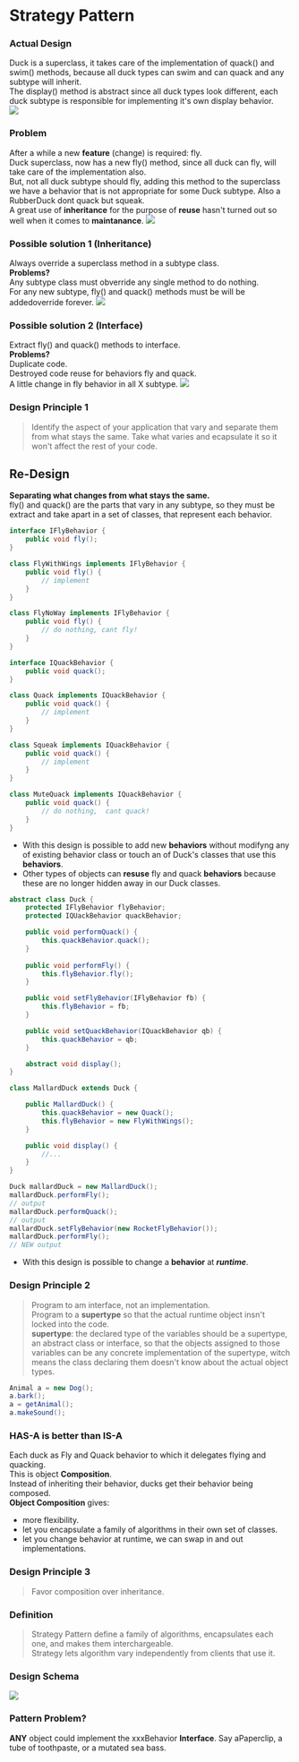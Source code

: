 # Strategy Pattern

### Actual Design
Duck is a superclass, it takes care of the implementation of quack() and swim() methods, because all duck types can swim and can quack and any subtype will inherit.  
The display() method is abstract since all duck types look different,
each duck subtype is responsible for implementing it's own display behavior.  
![](/out/ulm/strategy_initial/initial_design.png)  
### Problem
After a while a new **feature** (change) is required: fly.  
Duck superclass, now has a new fly() method, since all duck can fly, will take care of the implementation also.  
But, not all duck subtype should fly, adding this method to the superclass we have a behavior that is not appropriate for some Duck subtype.  Also a RubberDuck dont quack but squeak.  
A great use of **inheritance** for the purpose of **reuse** hasn't turned out so well when it comes to **maintanance**.
![](/out/ulm/startegy_design_problem1/strategy_p1.png)  
### Possible solution 1 (Inheritance)
Always override a superclass method in a subtype class.  
**Problems?**  
Any subtype class must obverride any single method to do nothing.  
For any new subtype, fly() and quack() methods must be will be addedoverride forever.
![](/out/ulm/startegy_p2/Inheritance.png)
### Possible solution 2 (Interface)
Extract fly() and quack() methods to interface.  
**Problems?**  
Duplicate code.  
Destroyed code reuse for behaviors fly and quack.  
A little change in fly behavior in all X subtype.
![](/out/ulm/strategy_p3/Interface.png)
### Design Principle 1
> Identify the aspect of your application that vary and separate them from what stays the same.
Take what varies and ecapsulate it so it won't affect the rest of your code.
## Re-Design
**Separating what changes from what stays the same.**  
fly() and quack() are the parts that vary in any subtype, so they must be extract and take apart in a set of classes, that represent each behavior.  

```java
interface IFlyBehavior {
    public void fly();
}

class FlyWithWings implements IFlyBehavior {
    public void fly() {
        // implement
    }
}

class FlyNoWay implements IFlyBehavior {
    public void fly() {
        // do nothing, cant fly!
    }
}

interface IQuackBehavior {
    public void quack();
}

class Quack implements IQuackBehavior {
    public void quack() {
        // implement
    }
}

class Squeak implements IQuackBehavior {
    public void quack() {
        // implement
    }
}

class MuteQuack implements IQuackBehavior {
    public void quack() {
        // do nothing,  cant quack!
    }
}
```

- With this design is possible to add new **behaviors** without modifyng any of existing behavior class or touch an of Duck's classes that use this **behaviors**.  
- Other types of objects can **resuse** fly and quack **behaviors** because these are no longer hidden away in our Duck classes.  

```java
abstract class Duck {
    protected IFlyBehavior flyBehavior;
    protected IQUackBehavior quackBehavior;

    public void performQuack() {
        this.quackBehavior.quack();
    }
    
    public void performFly() {
        this.flyBehavior.fly();
    }

    public void setFlyBehavior(IFlyBehavior fb) {
        this.flyBehavior = fb;
    }

    public void setQuackBehavior(IQuackBehavior qb) {
        this.quackBehavior = qb;
    }

    abstract void display();
}

class MallardDuck extends Duck {

    public MallardDuck() {
        this.quackBehavior = new Quack();
        this.flyBehavior = new FlyWithWings();
    }

    public void display() {
        //...
    }
}

Duck mallardDuck = new MallardDuck();
mallardDuck.performFly();
// output
mallardDuck.performQuack();
// output
mallardDuck.setFlyBehavior(new RocketFlyBehavior());
mallardDuck.performFly();
// NEW output
```
- With this design is possible to change a **behavior** at _**runtime**_.  

### Design Principle 2
> Program to am interface, not an implementation.  
Program to a **supertype** so that the actual runtime object insn't locked into the code.  
**supertype**: the declared type of the variables should be a supertype, an abstract class or interface, so that the objects assigned to those variables can be any concrete implementation of the supertype, witch means the class declaring them doesn't know about the actual object types.  
```java
Animal a = new Dog(); 
a.bark();
a = getAnimal(); 
a.makeSound();
```
### HAS-A is better than IS-A
Each duck as Fly and Quack behavior to which it delegates flying and quacking.  
This is object **Composition**.  
Instead of inheriting their behavior, ducks get their behavior being composed.  
**Object Composition** gives:
- more flexibility.
- let you encapsulate a family of algorithms in their own set of classes.
- let you change behavior at runtime, we can swap in and out implementations.  

### Design Principle 3
>Favor composition over inheritance.
### Definition
>Strategy Pattern define a family of algorithms, encapsulates each one, and makes them interchargeable.  
Strategy lets algorithm vary independently from clients that use it.
### Design Schema
![](/out/ulm/test/test.png)
### Pattern Problem?
**ANY** object could implement the xxxBehavior **Interface**. Say aPaperclip, a tube of toothpaste, or a mutated sea bass.  

